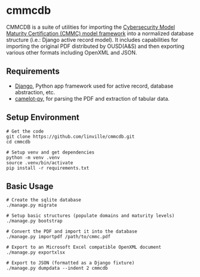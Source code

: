 cmmcdb
======

CMMCDB is a suite of utilities for importing the [Cybersecurity Model Maturity Certification (CMMC) model framework](https://www.acq.osd.mil/cmmc/) into a normalized database structure (i.e.: Django active record model). It includes capabilities for importing the original PDF distributed by OUSD(A&S) and then exporting various other formats including OpenXML and JSON.


Requirements
------------
* [Django](https://www.djangoproject.com), Python app framework used for active record, database abstraction, etc.
* [camelot-py](https://camelot-py.readthedocs.io/en/master/), for parsing the PDF and extraction of tabular data.


Setup Environment
-----------------
    # Get the code
    git clone https://github.com/linville/cmmcdb.git
    cd cmmcdb
    
    # Setup venv and get dependencies
    python -m venv .venv
    source .venv/bin/activate
    pip install -r requirements.txt


Basic Usage
-----------
    # Create the sqlite database
    ./manage.py migrate
    
    # Setup basic structures (populate domains and maturity levels)
    ./manage.py bootstrap
    
    # Convert the PDF and import it into the database
    ./manage.py importpdf /path/to/cmmc.pdf
    
    # Export to an Microsoft Excel compatible OpenXML document
    ./manage.py exportxlsx
    
    # Export to JSON (formatted as a Django fixture)
    ./manage.py dumpdata --indent 2 cmmcdb
